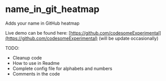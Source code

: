 # name_in_git_heatmap
Adds your name in GitHub heatmap

Live demo can be found here: [https://github.com/codesomeExperimental](https://github.com/codesomeExperimental) (will be update occasionally)

TODO:
* Cleanup code
* How to use in Readme
* Complete config file for alphabets and numbers
* Comments in the code
